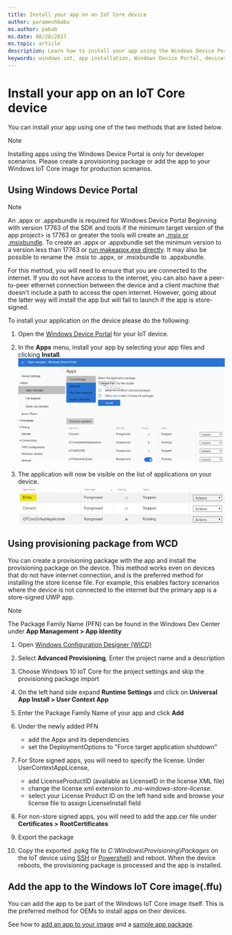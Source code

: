 ```yaml
---
title: Install your app on an IoT Core device
author: parameshbabu
ms.author: pabab
ms.date: 08/28/2017
ms.topic: article
description: Learn how to install your app using the Windows Device Portal or as part of the IoT core image.
keywords: windows iot, app installation, Windows Device Portal, devices
---
```


# Install your app on an IoT Core device
You can install your app using one of the two methods that are listed below.

> [!NOTE]
> Installing apps using the Windows Device Portal is only for developer scenarios.
> Please create a provisioning package or add the app to your Windows IoT Core image for production scenarios.

## Using Windows Device Portal

> [!NOTE]
> An .appx or .appxbundle is required for Windows Device Portal
> Beginning with version 17763 of the SDK and tools if the
> minimum target version of the app project> is 17763 or greater the tools will create an
> [.msix or .msixbundle](https://developercommunity.visualstudio.com/content/problem/391934/makeappx-now-creates-msix-files-instead-of-appx.html).
> To create an .appx or .appxbundle set the minimum version to a version less than 17763 or
> [run makeappx.exe directly](https://docs.microsoft.com/en-us/windows/desktop/appxpkg/make-appx-package--makeappx-exe-#command-line-syntax).
> It may also be possible to rename the .msix to .appx, or .msixbundle to .appxbundle.

For this method, you will need to ensure that you are connected to the internet. If you do not have access to the internet, you can also have a peer-to-peer ethernet connection between the device and a client machine that doesn't include a path to access the open internet. However, going about the latter way will install the app but will fail to launch if the app is store-signed.

To install your application on the device please do the following:

1. Open the [Windows Device Portal](https://docs.microsoft.com/windows/iot-core/manage-your-device/deviceportal) for your IoT device.

2. In the **Apps** menu, install your app by selecting your app files and clicking **Install**.
 ![Install App](../media/AppInstaller/install-app.gif)

3. The application will now be visible on the list of applications on your device.
 ![App List](../media/AppInstaller/applist.jpg)


## Using provisioning package from WCD
You can create a provisioning package with the app and install the provisioning package on the device. This method works even on devices that do not have internet connection, and is the preferred method for installing the store license file. For example, this enables factory scenarios where the device is not connected to the internet but the primary app is a store-signed UWP app.

> [!NOTE]
> The Package Family Name (PFN) can be found in the Windows Dev Center under **App Management > App Identity**

1. Open [Windows Configuration Designer (WICD)](https://docs.microsoft.com/windows/configuration/provisioning-packages/provisioning-install-icd)

2. Select **Advanced Provisioning**, Enter the project name and a description

3. Choose Windows 10 IoT Core for the project settings and skip the provisioning package import

4. On the left hand side expand **Runtime Settings** and click on **Universal App Install > User Context App**

5. Enter the Package Family Name of your app and click **Add**

6. Under the newly added PFN
    - add the Appx and its dependencies
    - set the DeploymentOptions to "Force target application shutdown"

7. For Store signed apps, you will need to specify the license. Under UserContextAppLicense,
    - add LicenseProductID (available as LicenseID in the license XML file)
    - change the license xml extension to *.ms-windows-store-license*.
    - select your License Product ID on the left hand side and browse your license file to assign LicenseInstall field

8. For non-store signed apps, you will need to add the app.cer file under **Certificates > RootCertificates** 

9. Export the package

10. Copy the exported .ppkg file to _C:\Windows\Provisioning\Packages_ on the IoT device using [SSH](../connect-your-device/SSH.md) or [Powershell](../connect-your-device/powershell.md)) and reboot. When the device reboots, the provisioning package is processed and the app is installed.


## Add the app to the Windows IoT Core image(.ffu)
You can add the app to be part of the Windows IoT Core image itself.
This is the preferred method for OEMs to install apps on their devices.

See how to [add an app to your image](https://docs.microsoft.com/windows-hardware/manufacture/iot/deploy-your-app-with-a-standard-board) and a [sample app package](https://github.com/ms-iot/iot-adk-addonkit/tree/master/Workspace/Source-arm/Packages/Appx.IoTCoreDefaultApp).
